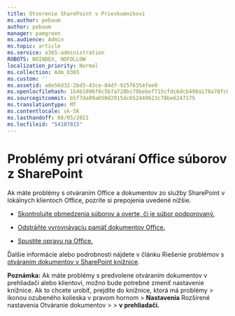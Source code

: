 ```yaml
---
title: Otvorenie SharePoint v Prieskumníkovi
ms.author: pebaum
author: pebaum
manager: pamgreen
ms.audience: Admin
ms.topic: article
ms.service: o365-administration
ROBOTS: NOINDEX, NOFOLLOW
localization_priority: Normal
ms.collection: Adm_O365
ms.custom: ''
ms.assetid: a8e56d32-2bd3-43ce-84df-925f6354fee0
ms.openlocfilehash: 1b4b1096f8c5b7a728bc79bebef715cfdc6dcb498a178a78fc0e0fff0faa5585
ms.sourcegitcommit: b5f7da89a650d2915dc652449623c78be6247175
ms.translationtype: MT
ms.contentlocale: sk-SK
ms.lasthandoff: 08/05/2021
ms.locfileid: "54107815"
---
```

# <a name="problems-opening-office-files-from-sharepoint"></a>Problémy pri otváraní Office súborov z SharePoint

Ak máte problémy s otváraním Office a dokumentov zo služby SharePoint v lokálnych klientoch Office, pozrite si prepojenia uvedené nižšie. 

- [Skontrolujte obmedzenia súborov a overte, či je súbor podporovaný.](https://support.office.com/article/Invalid-file-names-and-file-types-in-OneDrive-OneDrive-for-Business-and-SharePoint-64883a5d-228e-48f5-b3d2-eb39e07630fa)

- [Odstráňte vyrovnávaciu pamäť dokumentov Office.](https://support.office.com/article/Delete-your-Office-Document-Cache-b1d3765e-d71b-4bb8-99ca-acd22c42995d)

- [Spustite opravu na Office.](https://support.office.com/Article/Repair-an-Office-application-7821d4b6-7c1d-4205-aa0e-a6b40c5bb88b)

Ďalšie informácie alebo podrobnosti nájdete v článku Riešenie problémov s [otváraním dokumentov v SharePoint knižnice](https://support.office.com/article/Fix-problems-opening-documents-in-SharePoint-libraries-31329FA1-4AD0-47FC-95D8-BB0C5B12A536).

**Poznámka:** Ak máte problémy s predvolene otváraním dokumentov v prehliadači alebo klientovi, možno bude potrebné zmeniť nastavenie knižnice. Ak to chcete urobiť, prejdite do knižnice, ktorá má problémy > ikonou ozubeného kolieska v pravom hornom > **Nastavenia** Rozšírené nastavenia Otváranie dokumentov  >     >  **v prehliadači.**

